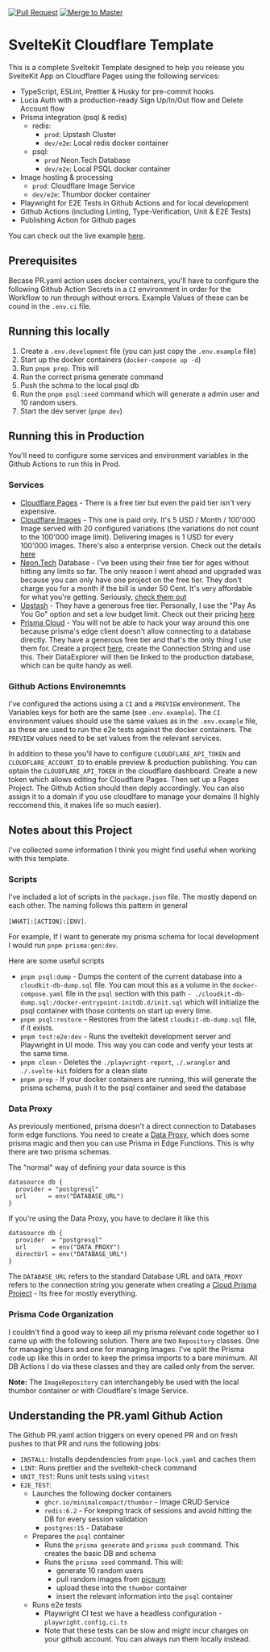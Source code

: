 [![Pull Request](https://github.com/polaroidkidd/cloudkit/actions/workflows/PR.yml/badge.svg)](https://github.com/polaroidkidd/cloudkit/actions/workflows/PR.yml) [![Merge to Master](https://github.com/polaroidkidd/cloudkit/actions/workflows/MERGE_MASTER.yml/badge.svg)](https://github.com/polaroidkidd/cloudkit/actions/workflows/MERGE_MASTER.yml)

# SvelteKit Cloudflare Template

This is a complete Sveltekit Template designed to help you release you SvelteKit App on Cloudflare Pages using the following services:

- TypeScript, ESLint, Prettier & Husky for pre-commit hooks
- Lucia Auth with a production-ready Sign Up/In/Out flow and Delete Account flow
- Prisma integration (psql & redis)
  - redis:
    - `prod`: Upstash Cluster
    - `dev/e2e`: Local redis docker container
  - psql:
    - `prod` Neon.Tech Database
    - `dev/e2e`: Local PSQL docker container
- Image hosting & processing
  - `prod`: Cloudflare Image Service
  - `dev/e2e`: Thumbor docker container
- Playwright for E2E Tests in Github Actions and for local development
- Github Actions (including Linting, Type-Verification, Unit & E2E Tests)
- Publishing Action for Github pages

You can check out the live example [here](https://cloudkit.dle.dev).

## Prerequisites

Becase PR.yaml action uses docker containers, you'll have to configure the following Github Action Secrets in a `CI` environment in order for the Workflow to run through without errors. Example Values of these can be cound in the `.env.ci` file.

## Running this locally

1. Create a `.env.development` file (you can just copy the `.env.example` file)
2. Start up the docker containers (`docker-compose up -d`)
3. Run `pnpm prep`. This will
4. Run the correct prisma generate command
5. Push the schma to the local psql db
6. Run the `pnpm psql:seed` command which will generate a admin user and 10 random users.
7. Start the dev server (`pnpm dev`)

## Running this in Production

You'll need to configure some services and environment variables in the Github Actions to run this in Prod.

### Services

- [Cloudflare Pages](https://pages.cloudflare.com/) - There is a free tier but even the paid tier isn't very expensive.
- [Cloudflare Images](https://www.cloudflare.com/developer-platform/cloudflare-images/) - This one is paid only. It's 5 USD / Month / 100'000 Image served with 20 configured variations (the variations do not count to the 100'000 image limit). Delivering images is 1 USD for every 100'000 images. There's also a enterprise version. Check out the details [here](https://developers.cloudflare.com/images/pricing/)
- [Neon.Tech](https://neon.tech/) Database - I've been using their free tier for ages without hitting any limits so far. The only reason I went ahead and upgraded was because you can only have one project on the free tier. They don't charge you for a month if the bill is under 50 Cent. It's very affordable for what you're getting. Seriously, [check them out](https://neon.tech/pricing)
- [Upstash](https://upstash.com/) - They have a generous free tier. Personally, I use the "Pay As You Go" option and set a low budget limit. Check out their pricing [here](https://upstash.com/pricing)
- [Prisma Cloud](https://cloud.prisma.io/) - You will not be able to hack your way around this one because prisma's edge client doesn't allow connecting to a database directly. They have a generous free tier and that's the only thing I use them for. Create a project [here](https://cloud.prisma.io/), create the Connection String and use this. Their DataExplorer will then be linked to the production database, which can be quite handy as well.

### Github Actions Environemnts

I've configured the actions using a `CI` and a `PREVIEW` environment. The Variables keys for both are the same (see `.env.example`).
The `CI` environment values should use the same values as in the `.env.example` file, as these are used to run the e2e tests against the docker containers.
The `PREVIEW` values need to be set values from the relevant services.

In addition to these you'll have to configure `CLOUDFLARE_API_TOKEN` and `CLOUDFLARE_ACCOUNT_ID` to enable preview & production publishing. You can optain the `CLOUDFLARE_API_TOKEN` in the cloudflare dashboard. Create a new token which allows editing for Cloudflare Pages. Then set up a Pages Project. The Github Action should then deply accordingly. You can also assign it to a domain if you use cloudlfare to manage your domains (I highly reccomend this, it makes life so much easier).

## Notes about this Project

I've collected some information I think you might find useful when working with this template.

### Scripts

I've included a lot of scripts in the `package.json` file. The mostly depend on each other. The naming follows this pattern in general

`[WHAT]:[ACTION]:[ENV]`.

For example, If I want to generate my prisma schema for local development I would run `pnpm prisma:gen:dev`.

Here are some useful scripts

- `pnpm psql:dump` - Dumps the content of the current database into a `cloudkit-db-dump.sql` file. You can mout this as a volume in the `docker-compose.yaml` file in the `psql` section with this path `- ./cloudkit-db-dump.sql:/docker-entrypoint-initdb.d/init.sql` which will initialize the psql container with those contents on start up every time.
- `pnpm psql:restore` - Restores from the latest `cloudkit-db-dump.sql` file, if it exists.
- `pnpm test:e2e:dev` - Runs the sveltekit development server and Playwright in UI mode. This way you can code and verify your tests at the same time.
- `pnpm clean` - Deletes the `./playwright-report`, `./.wrangler` and `./.svelte-kit` folders for a clean slate
- `pnpm prep` - If your docker containers are running, this will generate the prisma schema, push it to the psql container and seed the database

### Data Proxy

As previously mentioned, prisma doesn't a direct connection to Databases form edge functions. You need to create a [Data Proxy](https://www.prisma.io/docs/data-platform/classic-projects/data-proxy), which does some prisma magic and then you can use Prisma in Edge Functions. This is why there are two prisma schemas.

The "normal" way of defining your data source is this

```
datasource db {
  provider = "postgresql"
  url      = env("DATABASE_URL")
}
```

If you're using the Data Proxy, you have to declare it like this

```
datasource db {
  provider  = "postgresql"
  url       = env("DATA_PROXY")
  directUrl = env("DATABASE_URL")
}
```

The `DATABASE_URL` refers to the standard Database URL and `DATA_PROXY` refers to the connection string you generate when creating a [Cloud Prisma Project](https://cloud.prisma.io/) - Its free for mostly everything.

### Prisma Code Organization

I couldn't find a good way to keep all my prisma relevant code together so I came up with the following solution. There are two `Repository` classes. One for managing Users and one for managing Images. I've split the Prisma code up like this in order to keep the primsa imports to a bare minimum. All DB Actions I do via these classes and they are called only from the server.

**Note:** The `ImageRepository` can interchangebly be used with the local thumbor container or with Cloudflare's Image Service.

## Understanding the PR.yaml Github Action

The Github PR.yaml action triggers on every opened PR and on fresh pushes to that PR and runs the following jobs:

- `INSTALL`: Installs depdendencies from `pnpm-lock.yaml` and caches them
- `LINT`: Runs prettier and the sveltekit-check command
- `UNIT_TEST`: Runs unit tests using `vitest`
- `E2E_TEST`:
  - Launches the following docker containers
    - `ghcr.io/minimalcompact/thumbor` - Image CRUD Service
    - `redis:6.2` - For keeping track of sessions and avoid hitting the DB for every session validation
    - `postgres:15` - Database
  - Prepares the `psql` container
    - Runs the `prisma generate` and `prisma push` command. This creates the basic DB and schema
    - Runs the `prisma seed` command. This will:
      - generate 10 random users
      - pull random images from [picsum](https://picsum.photos/)
      - upload these into the `thumbor` container
      - insert the relevant information into the `psql` container
  - Runs e2e tests
    - Playwright CI test we have a headless configuration - `playwright.config.ci.ts`
    - Note that these tests can be slow and might incur charges on your github account. You can always run them locally instead.
